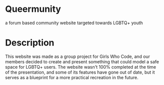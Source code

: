 # Queermunity
a forum based community website targeted towards LGBTQ+ youth

# Description
This website was made as a group project for Girls Who Code, and
our members decided to create and present something that could
model a safe space for LGBTQ+ users. The website wasn't 100%
completed at the time of the presentation, and some of its features
have gone out of date, but it serves as a blueprint for a more practical
recreation in the future.
